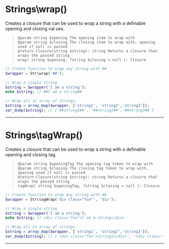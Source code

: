 # Strings\wrap()  
  
Creates a closure that can be used to wrap a string with a definable opening and closing val
ues.  
   
> `@param string $opening The opening item to wrap with`   
> `@param string $closing The closing item to wrap with, opening used if null is passed`   
> `@return Closure(string $string): string Returns a closure that wraps the passed string`      
> `wrap( string $opening, ?string $closing = null ): Closure`  
```php
// Create function to wrap any string with ## 
$wrapper = Str\wrap('##');

// Wrap a single string
$string = $wrapper('I am a string');
echo $string; // ##I am a string##

// Wrap all in array of strings.
$string = array_map($wrapper, ['string1', 'string2','string3']);
var_dump($string); // ['##string1##', '##string2##','##string3##']
```

***

# Strings\tagWrap()  

Creates a closure that can be used to wrap a string with a definable opening and closing tag.
   
> `@param string $openingTag The opening tag token to wrap with`   
> `@param string $closing The closing tag token to wrap with, opening used if null is passed`   
> `@return Closure(string $string): string Returns a closure that wraps the passed string`      
> `tagWrap( string $openingTag, ?string $closing = null ): Closure`  
   
```php
// Create function to wrap any string with ## 
$wrapper = Str\tagWrap('div class="foo"', 'div');

// Wrap a single string
$string = $wrapper('I am a string');
echo $string; // <div class="foo">I am a string</div>

// Wrap all in array of strings.
$string = array_map($wrapper, ['string1', 'string2','string3']);
var_dump($string); // ['<div class="foo">string1</div>', '<div class="foo">string2<...']
```

***